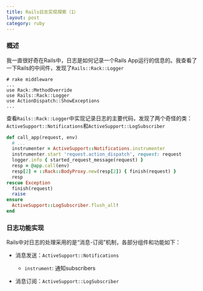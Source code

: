 ```yaml
---
title: Rails日志实现探索（1）
layout: post
category: ruby
---
```


### 概述
我一直很好奇在Rails中，日志是如何记录一个Rails App运行的信息的。我查看了一下Rails的中间件，发现了`Rails::Rack::Logger`

```
# rake middleware
...
use Rack::MethodOverride
use Rails::Rack::Logger
use ActionDispatch::ShowExceptions
...
```
查看`Rails::Rack::Logger`中实现记录日志的主要代码，发现了两个奇怪的类：`ActiveSupport::Notifications`和`ActiveSupport::LogSubscriber`

```ruby
def call_app(request, env)
  # ...
  instrumenter = ActiveSupport::Notifications.instrumenter
  instrumenter.start 'request.action_dispatch', request: request
  logger.info { started_request_message(request) }
  resp = @app.call(env)
  resp[2] = ::Rack::BodyProxy.new(resp[2]) { finish(request) }
  resp
rescue Exception
  finish(request)
  raise
ensure
  ActiveSupport::LogSubscriber.flush_all!
end

```

### 日志功能实现

Rails中对日志的处理采用的是“消息-订阅”机制，各部分组件和功能如下：

* 消息发送：`ActiveSupport::Notifications`
  - `instrument`: 通知subscribers


* 消息订阅：`ActiveSupport::LogSubscriber`

